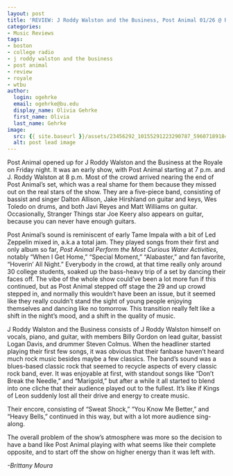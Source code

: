 ```yaml
---
layout: post
title: 'REVIEW: J Roddy Walston and the Business, Post Animal 01/26 @ Royale'
categories:
- Music Reviews
tags:
- boston
- college radio
- j roddy walston and the business
- post animal
- review
- royale
- wtbu
author:
  login: ogehrke
  email: ogehrke@bu.edu
  display_name: Olivia Gehrke
  first_name: Olivia
  last_name: Gehrke
image:
  src: {{ site.baseurl }}/assets/23456292_10155291223290787_596071891846557662_o-636x636.jpg
  alt: post lead image
---
```


Post Animal opened up for J Roddy Walston and the Business at the Royale on Friday night. It was an early show, with Post Animal starting at 7 p.m. and J. Roddy Walston at 8 p.m. Most of the crowd arrived nearing the end of Post Animal’s set, which was a real shame for them because they missed out on the real stars of the show. They are a five-piece band, consisting of bassist and singer Dalton Allison, Jake Hirshland on guitar and keys, Wes Toledo on drums, and both Javi Reyes and Matt Williams on guitar. Occasionally, Stranger Things star Joe Keery also appears on guitar, because you can never have enough guitars.

Post Animal’s sound is reminiscent of early Tame Impala with a bit of Led Zeppelin mixed in, a.k.a a total jam. They played songs from their first and only album so far, _Post Animal Perform the Most Curious Water Activities_, notably “When I Get Home,” “Special Moment,” “Alabaster,” and fan favorite, “Hoverin’ All Night.” Everybody in the crowd, at that time really only around 30 college students, soaked up the bass-heavy trip of a set by dancing their faces off. The vibe of the whole show could’ve been a lot more fun if this continued, but as Post Animal stepped off stage the 29 and up crowd stepped in, and normally this wouldn’t have been an issue, but it seemed like they really couldn’t stand the sight of young people enjoying themselves and dancing like no tomorrow. This transition really felt like a shift in the night’s mood, and a shift in the quality of music.

J Roddy Walston and the Business consists of J Roddy Walston himself on vocals, piano, and guitar, with members Billy Gordon on lead guitar, bassist Logan Davis, and drummer Steven Colmus. When the headliner started playing their first few songs, it was obvious that their fanbase haven’t heard much rock music besides maybe a few classics. The band’s sound was a blues-based classic rock that seemed to recycle aspects of every classic rock band, ever. It was enjoyable at first, with standout songs like “Don’t Break the Needle,” and “Marigold,” but after a while it all started to blend into one cliche that their audience played out to the fullest. It’s like if Kings of Leon suddenly lost all their drive and energy to create music.

Their encore, consisting of “Sweat Shock,” “You Know Me Better,” and “Heavy Bells,” continued in this way, but with a lot more audience sing-along.

The overall problem of the show’s atmosphere was more so the decision to have a band like Post Animal playing with what seems like their complete opposite, and to start off the show on higher energy than it was left with.

_\-Brittany Moura_